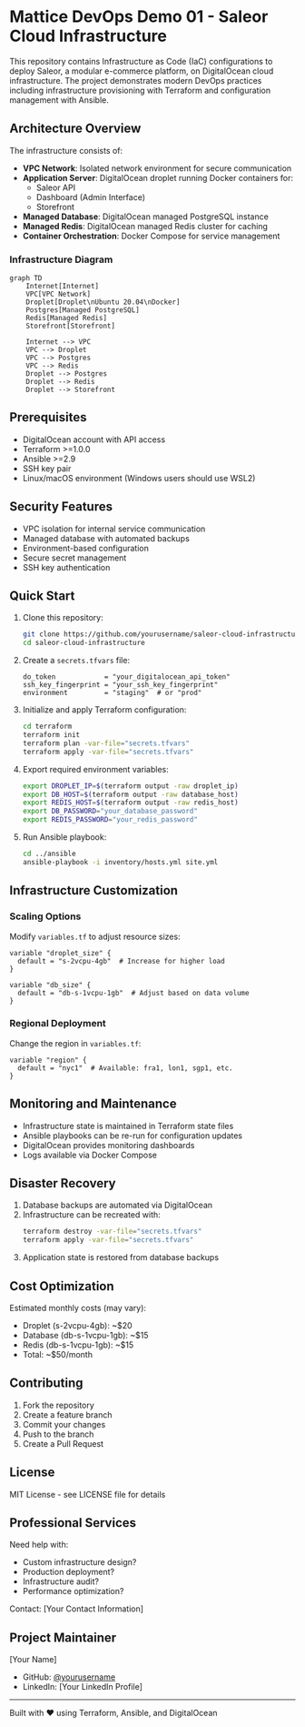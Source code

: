 # Mattice DevOps Demo 01 - Saleor Cloud Infrastructure

This repository contains Infrastructure as Code (IaC) configurations to deploy Saleor, a modular e-commerce platform, on DigitalOcean cloud infrastructure. The project demonstrates modern DevOps practices including infrastructure provisioning with Terraform and configuration management with Ansible.

## Architecture Overview

The infrastructure consists of:

- **VPC Network**: Isolated network environment for secure communication
- **Application Server**: DigitalOcean droplet running Docker containers for:
  - Saleor API
  - Dashboard (Admin Interface)
  - Storefront
- **Managed Database**: DigitalOcean managed PostgreSQL instance
- **Managed Redis**: DigitalOcean managed Redis cluster for caching
- **Container Orchestration**: Docker Compose for service management

### Infrastructure Diagram

```mermaid
graph TD
    Internet[Internet]
    VPC[VPC Network]
    Droplet[Droplet\nUbuntu 20.04\nDocker]
    Postgres[Managed PostgreSQL]
    Redis[Managed Redis]
    Storefront[Storefront]

    Internet --> VPC
    VPC --> Droplet
    VPC --> Postgres
    VPC --> Redis
    Droplet --> Postgres
    Droplet --> Redis
    Droplet --> Storefront
```

## Prerequisites

- DigitalOcean account with API access
- Terraform >=1.0.0
- Ansible >=2.9
- SSH key pair
- Linux/macOS environment (Windows users should use WSL2)

## Security Features

- VPC isolation for internal service communication
- Managed database with automated backups
- Environment-based configuration
- Secure secret management
- SSH key authentication

## Quick Start

1. Clone this repository:
   ```bash
   git clone https://github.com/yourusername/saleor-cloud-infrastructure.git
   cd saleor-cloud-infrastructure
   ```

2. Create a `secrets.tfvars` file:
   ```hcl
   do_token            = "your_digitalocean_api_token"
   ssh_key_fingerprint = "your_ssh_key_fingerprint"
   environment         = "staging"  # or "prod"
   ```

3. Initialize and apply Terraform configuration:
   ```bash
   cd terraform
   terraform init
   terraform plan -var-file="secrets.tfvars"
   terraform apply -var-file="secrets.tfvars"
   ```

4. Export required environment variables:
   ```bash
   export DROPLET_IP=$(terraform output -raw droplet_ip)
   export DB_HOST=$(terraform output -raw database_host)
   export REDIS_HOST=$(terraform output -raw redis_host)
   export DB_PASSWORD="your_database_password"
   export REDIS_PASSWORD="your_redis_password"
   ```

5. Run Ansible playbook:
   ```bash
   cd ../ansible
   ansible-playbook -i inventory/hosts.yml site.yml
   ```

## Infrastructure Customization

### Scaling Options

Modify `variables.tf` to adjust resource sizes:
```hcl
variable "droplet_size" {
  default = "s-2vcpu-4gb"  # Increase for higher load
}

variable "db_size" {
  default = "db-s-1vcpu-1gb"  # Adjust based on data volume
}
```

### Regional Deployment

Change the region in `variables.tf`:
```hcl
variable "region" {
  default = "nyc1"  # Available: fra1, lon1, sgp1, etc.
}
```

## Monitoring and Maintenance

- Infrastructure state is maintained in Terraform state files
- Ansible playbooks can be re-run for configuration updates
- DigitalOcean provides monitoring dashboards
- Logs available via Docker Compose

## Disaster Recovery

1. Database backups are automated via DigitalOcean
2. Infrastructure can be recreated with:
   ```bash
   terraform destroy -var-file="secrets.tfvars"
   terraform apply -var-file="secrets.tfvars"
   ```
3. Application state is restored from database backups

## Cost Optimization

Estimated monthly costs (may vary):
- Droplet (s-2vcpu-4gb): ~$20
- Database (db-s-1vcpu-1gb): ~$15
- Redis (db-s-1vcpu-1gb): ~$15
- Total: ~$50/month

## Contributing

1. Fork the repository
2. Create a feature branch
3. Commit your changes
4. Push to the branch
5. Create a Pull Request

## License

MIT License - see LICENSE file for details

## Professional Services

Need help with:
- Custom infrastructure design?
- Production deployment?
- Infrastructure audit?
- Performance optimization?

Contact: [Your Contact Information]

## Project Maintainer

[Your Name]
- GitHub: [@yourusername](https://github.com/yourusername)
- LinkedIn: [Your LinkedIn Profile]

---
Built with ❤️ using Terraform, Ansible, and DigitalOcean